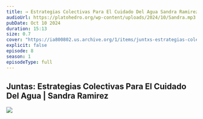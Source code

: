 ```yaml
---
title: → Estrategias Colectivas Para El Cuidado Del Agua Sandra Ramirez
audioUrl: https://platohedro.org/wp-content/uploads/2024/10/Sandra.mp3
pubDate: Oct 10 2024
duration: 15:13
size: 0.7
cover: "https://ia800802.us.archive.org/1/items/juntxs-estrategias-colectivas-para-el-cuidado-del-agua-laura-sofia/photo_2024-09-23_17-44-25.jpg"
explicit: false
episode: 8
season: 1
episodeType: full
---
```



## Juntas: Estrategias Colectivas Para El Cuidado Del Agua | Sandra Ramirez

![](https://ia800802.us.archive.org/1/items/juntxs-estrategias-colectivas-para-el-cuidado-del-agua-laura-sofia/photo_2024-09-23_17-44-25.jpg)
